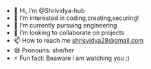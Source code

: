 - 👋 Hi, I’m @Shrividya-hub
- 👀 I’m interested in coding,creating,securing!
- 🌱 I’m currently pursuing engineering
- 💞️ I’m looking to collaborate on projects
- 📫 How to reach me shrisvidya28@gmail.com
- 😄 Pronouns: she/her
- ⚡ Fun fact: Beaware i am watching you :)

<!---
Shrividya-hub/Shrividya-hub is a ✨ special ✨ repository because its `README.md` (this file) appears on your GitHub profile.
You can click the Preview link to take a look at your changes.
--->

